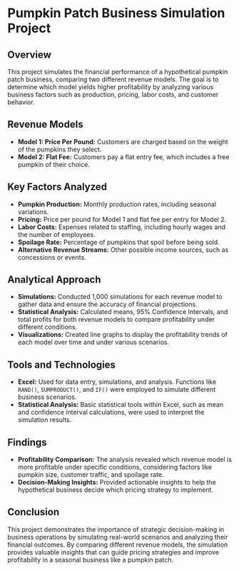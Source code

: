 # Pumpkin Patch Business Simulation Project

## Overview
This project simulates the financial performance of a hypothetical pumpkin patch business, comparing two different revenue models. The goal is to determine which model yields higher profitability by analyzing various business factors such as production, pricing, labor costs, and customer behavior.

## Revenue Models
- **Model 1: Price Per Pound:** Customers are charged based on the weight of the pumpkins they select.
- **Model 2: Flat Fee:** Customers pay a flat entry fee, which includes a free pumpkin of their choice.

## Key Factors Analyzed
- **Pumpkin Production:** Monthly production rates, including seasonal variations.
- **Pricing:** Price per pound for Model 1 and flat fee per entry for Model 2.
- **Labor Costs:** Expenses related to staffing, including hourly wages and the number of employees.
- **Spoilage Rate:** Percentage of pumpkins that spoil before being sold.
- **Alternative Revenue Streams:** Other possible income sources, such as concessions or events.

## Analytical Approach
- **Simulations:** Conducted 1,000 simulations for each revenue model to gather data and ensure the accuracy of financial projections.
- **Statistical Analysis:** Calculated means, 95% Confidence Intervals, and total profits for both revenue models to compare profitability under different conditions.
- **Visualizations:** Created line graphs to display the profitability trends of each model over time and under various scenarios.

## Tools and Technologies
- **Excel:** Used for data entry, simulations, and analysis. Functions like `RAND()`, `SUMPRODUCT()`, and `IF()` were employed to simulate different business scenarios.
- **Statistical Analysis:** Basic statistical tools within Excel, such as mean and confidence interval calculations, were used to interpret the simulation results.

## Findings
- **Profitability Comparison:** The analysis revealed which revenue model is more profitable under specific conditions, considering factors like pumpkin size, customer traffic, and spoilage rate.
- **Decision-Making Insights:** Provided actionable insights to help the hypothetical business decide which pricing strategy to implement.

## Conclusion
This project demonstrates the importance of strategic decision-making in business operations by simulating real-world scenarios and analyzing their financial outcomes. By comparing different revenue models, the simulation provides valuable insights that can guide pricing strategies and improve profitability in a seasonal business like a pumpkin patch.
